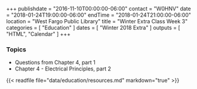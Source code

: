 +++
publishdate = "2016-11-10T00:00:00-06:00"
contact = "W0HNV"
date = "2018-01-24T19:00:00-06:00"
endTime = "2018-01-24T21:00:00-06:00"
location = "West Fargo Public Library"
title = "Winter Extra Class Week 3"
categories = [ "Education" ]
dates = [ "Winter 2018 Extra" ]
outputs = [ "HTML", "Calendar" ]
+++

### Topics

* Questions from Chapter 4, part 1
* Chapter 4 - Electrical Principles, part 2

{{< readfile file="data/education/resources.md" markdown="true" >}}
